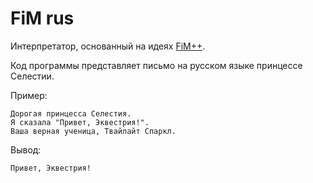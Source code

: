 # FiM rus
Интерпретатор, основанный на идеях [FiM++](https://github.com/avian2/fimpp).

Код программы представляет письмо на русском языке принцессе Селестии.

Пример:
```
Дорогая принцесса Селестия.
Я сказала "Привет, Эквестрия!".
Ваша верная ученица, Твайлайт Спаркл.
```
Вывод:
```
Привет, Эквестрия!
```

